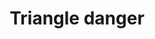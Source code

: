 ---
title: Triangle danger
tags: ["triangle", "danger", "warning", "alert", "caution", "error", "hazard"]
icon: triangle-danger
svg: '<svg xmlns="http://www.w3.org/2000/svg" width="24" height="24" fill="none" viewBox="0 0 24 24" stroke-width="1.5" stroke-linecap="round" stroke-linejoin="round" stroke="currentColor"><path d="M12 8.5V14m0 3.247v-.5m-6.02-5.986C8.608 5.587 9.92 3 12 3c2.08 0 3.393 2.587 6.02 7.761l.327.645c2.182 4.3 3.274 6.45 2.287 8.022C19.648 21 17.208 21 12.327 21h-.654c-4.88 0-7.321 0-8.307-1.572-.987-1.572.105-3.722 2.287-8.022l.328-.645Z"/></svg>'
---